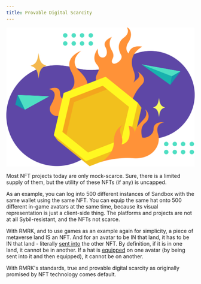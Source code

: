 ```yaml
---
title: Provable Digital Scarcity
---
```


![](../static/img/post_imgs/scarce_01.png)

Most NFT projects today are only mock-scarce. Sure, there is a limited supply of them, but the utility of these NFTs (if any) is uncapped. 

As an example, you can log into 500 different instances of Sandbox with the same wallet using the same NFT. You can equip the same hat onto 500 different in-game avatars at the same time, because its visual representation is just a client-side thing. The platforms and projects are not at all Sybil-resistant, and the NFTs not scarce.

With RMRK, and to use games as an example again for simplicity, a piece of metaverse land IS an NFT. And for an avatar to be IN that land, it has to be IN that land - literally [sent into](/lego1-nested.md) the other NFT. By definition, if it is in one land, it cannot be in another. If a hat is [equipped](/lego25-equippable.md) on one avatar (by being sent into it and then equipped), it cannot be on another.

With RMRK's standards, true and provable digital scarcity as originally promised by NFT technology comes default.